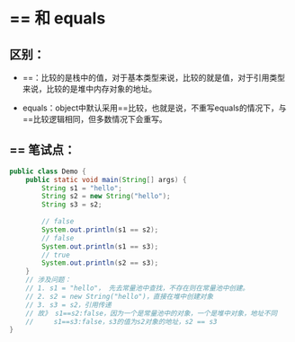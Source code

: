 # == 和 equals
## 区别：
* ==：比较的是栈中的值，对于基本类型来说，比较的就是值，对于引用类型来说，比较的是堆中内存对象的地址。

* equals：object中默认采用==比较，也就是说，不重写equals的情况下，与==比较逻辑相同，但多数情况下会重写。

## == 笔试点：
```java
public class Demo {
    public static void main(String[] args) {
        String s1 = "hello";
        String s2 = new String("hello");
        String s3 = s2;
        
        // false
        System.out.println(s1 == s2);
        // false
        System.out.println(s1 == s3);
        // true
        System.out.println(s2 == s3);
    }
    // 涉及问题：
    // 1. s1 = "hello"， 先去常量池中查找，不存在则在常量池中创建。 
    // 2. s2 = new String("hello")，直接在堆中创建对象
    // 3. s3 = s2，引用传递
    // 故》 s1==s2:false，因为一个是常量池中的对象，一个是堆中对象，地址不同
    //     s1==s3:false，s3的值为s2对象的地址，s2 == s3
}
```

